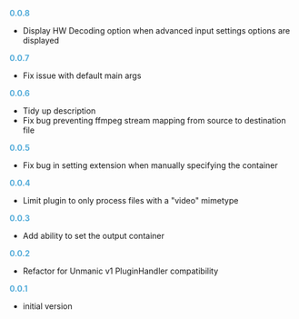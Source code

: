 
**<span style="color:#56adda">0.0.8</span>**
- Display HW Decoding option when advanced input settings options are displayed

**<span style="color:#56adda">0.0.7</span>**
- Fix issue with default main args

**<span style="color:#56adda">0.0.6</span>**
- Tidy up description
- Fix bug preventing ffmpeg stream mapping from source to destination file

**<span style="color:#56adda">0.0.5</span>**
- Fix bug in setting extension when manually specifying the container

**<span style="color:#56adda">0.0.4</span>**
- Limit plugin to only process files with a "video" mimetype

**<span style="color:#56adda">0.0.3</span>**
- Add ability to set the output container

**<span style="color:#56adda">0.0.2</span>**
- Refactor for Unmanic v1 PluginHandler compatibility

**<span style="color:#56adda">0.0.1</span>**
- initial version

